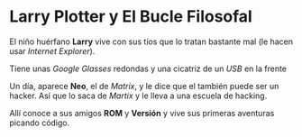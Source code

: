 # Larry Plotter y El Bucle Filosofal

El niño huérfano **Larry** vive con sus tíos que lo tratan bastante mal
(le hacen usar *Internet Explorer*).

Tiene unas *Google Glasses* redondas y una cicatriz de un *USB* en la frente

Un día, aparece **Neo**, el de *Matrix*, y le dice que el también puede ser 
un hacker.
Así que lo saca de *Martix* y le lleva a una escuela de hacking.

Allí conoce a sus amigos **ROM** y **Versión** y vive sus primeras aventuras picando código.
